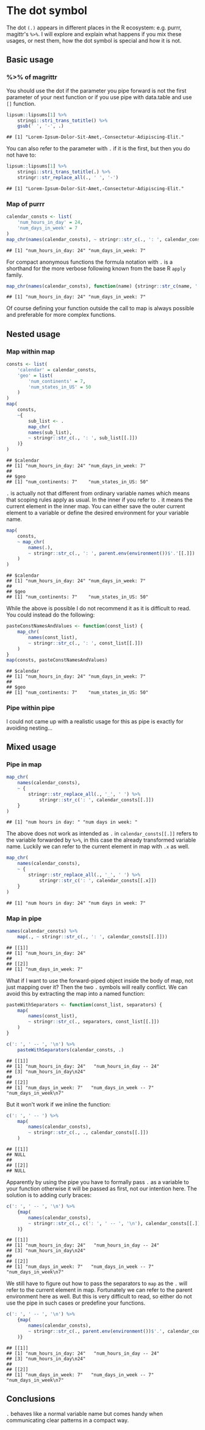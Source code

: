 # The dot symbol





The dot `(.)` appears in different places in the R ecosystem: e.g. purrr, magittr's `%>%`. I will explore and explain what happens if you mix these usages, or nest them, how the dot symbol is special and how it is not.

## Basic usage

### %>% of magrittr

You should use the dot if the parameter you pipe forward is not the first parameter of your next function or if you use pipe with data.table and use `[]` function.


```r
lipsum::lipsums[1] %>% 
    stringi::stri_trans_totitle() %>% 
    gsub(' ', '-', .)
```

```
## [1] "Lorem-Ipsum-Dolor-Sit-Amet,-Consectetur-Adipiscing-Elit."
```

You can also refer to the parameter with `.` if it is the first, but then you do not have to:


```r
lipsum::lipsums[1] %>%
    stringi::stri_trans_totitle(.) %>% 
    stringr::str_replace_all(., ' ', '-')
```

```
## [1] "Lorem-Ipsum-Dolor-Sit-Amet,-Consectetur-Adipiscing-Elit."
```

### Map of purrr


```r
calendar_consts <- list(
    'num_hours_in_day' = 24,
    'num_days_in_week' = 7
)
map_chr(names(calendar_consts), ~ stringr::str_c(., ': ', calendar_consts[[.]]))
```

```
## [1] "num_hours_in_day: 24" "num_days_in_week: 7"
```

For compact anonymous functions the formula notation with `.` is a shorthand for the more verbose following known from the base R `apply` family.


```r
map_chr(names(calendar_consts), function(name) {stringr::str_c(name, ': ', calendar_consts[[name]])})
```

```
## [1] "num_hours_in_day: 24" "num_days_in_week: 7"
```

Of course defining your function outside the call to map is always possible and preferable for more complex functions.

## Nested usage

### Map within map


```r
consts <- list(
    'calendar' = calendar_consts,
    'geo' = list(
        'num_continents' = 7,
        'num_states_in_US' = 50
    )
)
map(
    consts,
    ~{
        sub_list <- .
        map_chr(
        names(sub_list),
        ~ stringr::str_c(., ': ', sub_list[[.]])
    )}
)
```

```
## $calendar
## [1] "num_hours_in_day: 24" "num_days_in_week: 7" 
## 
## $geo
## [1] "num_continents: 7"    "num_states_in_US: 50"
```

`.` is actually not that different from ordinary variable names which means that scoping rules apply as usual. In the inner if you refer to `.` it means the current element in the inner map. You can either save the outer current element to a variable or define the desired environment for your variable name.


```r
map(
    consts,
    ~ map_chr(
        names(.),
        ~ stringr::str_c(., ': ', parent.env(environment())$'.'[[.]])
    )
)
```

```
## $calendar
## [1] "num_hours_in_day: 24" "num_days_in_week: 7" 
## 
## $geo
## [1] "num_continents: 7"    "num_states_in_US: 50"
```

While the above is possible I do not recommend it as it is difficult to read.
You could instead do the following:


```r
pasteConstNamesAndValues <- function(const_list) {
    map_chr(
        names(const_list),
        ~ stringr::str_c(., ': ', const_list[[.]])
    )  
}
map(consts, pasteConstNamesAndValues)
```

```
## $calendar
## [1] "num_hours_in_day: 24" "num_days_in_week: 7" 
## 
## $geo
## [1] "num_continents: 7"    "num_states_in_US: 50"
```

### Pipe within pipe

I could not came up with a realistic usage for this as pipe is exactly for avoiding nesting...

## Mixed usage

### Pipe in map


```r
map_chr(
    names(calendar_consts),
    ~ {
        stringr::str_replace_all(., '_', ' ') %>% 
            stringr::str_c(': ', calendar_consts[[.]]) 
    }
)
```

```
## [1] "num hours in day: " "num days in week: "
```

The above does not work as intended as `.` in `calendar_consts[[.]]` refers to the variable forwarded by ` %>% `, in this case the already transformed variable name. Luckily we can refer to the current element in map with `.x` as well.


```r
map_chr(
    names(calendar_consts),
    ~ {
        stringr::str_replace_all(., '_', ' ') %>% 
            stringr::str_c(': ', calendar_consts[[.x]]) 
    }
)
```

```
## [1] "num hours in day: 24" "num days in week: 7"
```

### Map in pipe


```r
names(calendar_consts) %>% 
    map(., ~ stringr::str_c(., ': ', calendar_consts[[.]]))
```

```
## [[1]]
## [1] "num_hours_in_day: 24"
## 
## [[2]]
## [1] "num_days_in_week: 7"
```

What if I want to use the forward-piped object inside the body of map, not just mapping over it? Then the two `.` symbols will really conflict. We can avoid this by extracting the map into a named function:


```r
pasteWithSeparators <- function(const_list, separators) {
    map(
        names(const_list),
        ~ stringr::str_c(., separators, const_list[[.]])
    ) 
}
```


```r
c(': ', ' -- ', '\n') %>% 
    pasteWithSeparators(calendar_consts, .)
```

```
## [[1]]
## [1] "num_hours_in_day: 24"   "num_hours_in_day -- 24"
## [3] "num_hours_in_day\n24"  
## 
## [[2]]
## [1] "num_days_in_week: 7"   "num_days_in_week -- 7" "num_days_in_week\n7"
```

But it won't work if we inline the function:


```r
c(': ', ' -- ') %>% 
    map(
        names(calendar_consts),
        ~ stringr::str_c(., ., calendar_consts[[.]])
    ) 
```

```
## [[1]]
## NULL
## 
## [[2]]
## NULL
```

Apparently by using the pipe you have to formally pass `.` as a variable to your function otherwise it will be passed as first, not our intention here. The solution is to adding curly braces:


```r
c(': ', ' -- ', '\n') %>% 
    {map(
        names(calendar_consts),
        ~ stringr::str_c(., c(': ', ' -- ', '\n'), calendar_consts[[.]])
    )} 
```

```
## [[1]]
## [1] "num_hours_in_day: 24"   "num_hours_in_day -- 24"
## [3] "num_hours_in_day\n24"  
## 
## [[2]]
## [1] "num_days_in_week: 7"   "num_days_in_week -- 7" "num_days_in_week\n7"
```

We still have to figure out how to pass the separators to `map` as the `.` will refer to the current element in map. Fortunately we can refer to the parent environment here as well. But this is very difficult to read, so either do not use the pipe in such cases or predefine your functions. 


```r
c(': ', ' -- ', '\n') %>% 
    {map(
        names(calendar_consts),
        ~ stringr::str_c(., parent.env(environment())$'.', calendar_consts[[.]])
    )} 
```

```
## [[1]]
## [1] "num_hours_in_day: 24"   "num_hours_in_day -- 24"
## [3] "num_hours_in_day\n24"  
## 
## [[2]]
## [1] "num_days_in_week: 7"   "num_days_in_week -- 7" "num_days_in_week\n7"
```

## Conclusions

`.` behaves like a normal variable name but comes handy when communicating clear patterns in a compact way.
